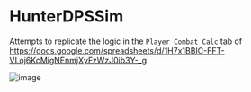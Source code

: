 # HunterDPSSim

Attempts to replicate the logic in the `Player Combat Calc` tab of https://docs.google.com/spreadsheets/d/1H7x1BBIC-FFT-VLoj6KcMigNEnmjXyFzWzJ0ib3Y-_g

![image](https://user-images.githubusercontent.com/1098749/139958389-bcab4796-f3e2-4a51-90fc-fd31aa64ef45.png)
